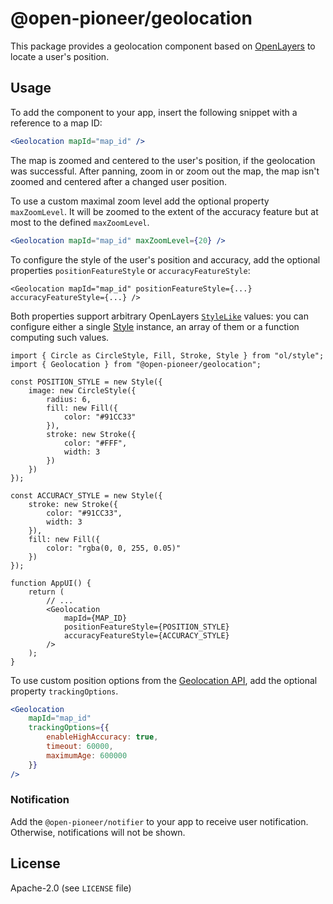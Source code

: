 # @open-pioneer/geolocation

This package provides a geolocation component based on [OpenLayers](https://openlayers.org/en/latest/apidoc/module-ol_Geolocation-Geolocation.html) to locate a user's position.

## Usage

To add the component to your app, insert the following snippet with a reference to a map ID:

```jsx
<Geolocation mapId="map_id" />
```

The map is zoomed and centered to the user's position, if the geolocation was successful. After panning, zoom in or zoom out the map, the map isn't zoomed and centered after a changed user position.

To use a custom maximal zoom level add the optional property `maxZoomLevel`. It will be zoomed to the extent of the accuracy feature but at most to the defined `maxZoomLevel`.

```jsx
<Geolocation mapId="map_id" maxZoomLevel={20} />
```

To configure the style of the user's position and accuracy, add the optional properties `positionFeatureStyle` or `accuracyFeatureStyle`:

```tsx
<Geolocation mapId="map_id" positionFeatureStyle={...} accuracyFeatureStyle={...} />
```

Both properties support arbitrary OpenLayers [`StyleLike`](https://openlayers.org/en/latest/apidoc/module-ol_style_Style.html#~StyleLike) values: you can configure either a single [Style](https://openlayers.org/en/latest/apidoc/module-ol_style_Style.html) instance, an array of them or a function computing such values.

```tsx
import { Circle as CircleStyle, Fill, Stroke, Style } from "ol/style";
import { Geolocation } from "@open-pioneer/geolocation";

const POSITION_STYLE = new Style({
    image: new CircleStyle({
        radius: 6,
        fill: new Fill({
            color: "#91CC33"
        }),
        stroke: new Stroke({
            color: "#FFF",
            width: 3
        })
    })
});

const ACCURACY_STYLE = new Style({
    stroke: new Stroke({
        color: "#91CC33",
        width: 3
    }),
    fill: new Fill({
        color: "rgba(0, 0, 255, 0.05)"
    })
});

function AppUI() {
    return (
        // ...
        <Geolocation
            mapId={MAP_ID}
            positionFeatureStyle={POSITION_STYLE}
            accuracyFeatureStyle={ACCURACY_STYLE}
        />
    );
}
```

To use custom position options from the [Geolocation API](https://www.w3.org/TR/geolocation/#position_options_interface), add the optional property `trackingOptions`.

```jsx
<Geolocation
    mapId="map_id"
    trackingOptions={{
        enableHighAccuracy: true,
        timeout: 60000,
        maximumAge: 600000
    }}
/>
```

### Notification

Add the `@open-pioneer/notifier` to your app to receive user notification. Otherwise, notifications will not be shown.

## License

Apache-2.0 (see `LICENSE` file)

